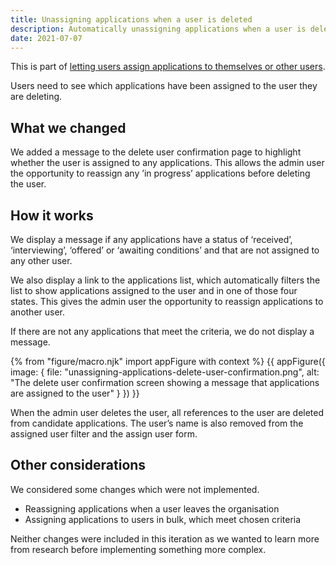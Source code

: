 ```yaml
---
title: Unassigning applications when a user is deleted
description: Automatically unassigning applications when a user is deleted from the organisation
date: 2021-07-07
---
```


This is part of [letting users assign applications to themselves or other users](/manage-teacher-training-applications/assigning-applications-to-users/).

Users need to see which applications have been assigned to the user they are deleting.

## What we changed

We added a message to the delete user confirmation page to highlight whether the user is assigned to any applications. This allows the admin user the opportunity to reassign any ’in progress’ applications before deleting the user.

## How it works

We display a message if any applications have a status of ‘received’, ‘interviewing’, ‘offered’ or ‘awaiting conditions’ and that are not assigned to any other user.

We also display a link to the applications list, which automatically filters the list to show applications assigned to the user and in one of those four states. This gives the admin user the opportunity to reassign applications to another user.

If there are not any applications that meet the criteria, we do not display a message.

{% from "figure/macro.njk" import appFigure with context %}
{{ appFigure({
  image: {
    file: "unassigning-applications-delete-user-confirmation.png",
    alt: "The delete user confirmation screen showing a message that applications are assigned to the user"
  }
}) }}

When the admin user deletes the user, all references to the user are deleted from candidate applications. The user’s name is also removed from the assigned user filter and the assign user form.

## Other considerations

We considered some changes which were not implemented.

- Reassigning applications when a user leaves the organisation
- Assigning applications to users in bulk, which meet chosen criteria

Neither changes were included in this iteration as we wanted to learn more from research before implementing something more complex.
